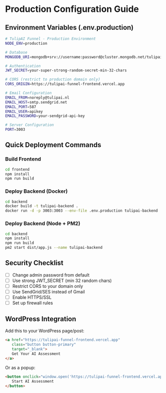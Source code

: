 # Production Configuration Guide

## Environment Variables (.env.production)

```bash
# TulipAI Funnel - Production Environment
NODE_ENV=production

# Database
MONGODB_URI=mongodb+srv://username:password@cluster.mongodb.net/tulipai_production?retryWrites=true&w=majority

# Authentication
JWT_SECRET=your-super-strong-random-secret-min-32-chars

# CORS (restrict to production domain only)
CORS_ORIGIN=https://tulipai-funnel-frontend.vercel.app

# Email Configuration
EMAIL_FROM=noreply@tulipai.nl
EMAIL_HOST=smtp.sendgrid.net
EMAIL_PORT=587
EMAIL_USER=apikey
EMAIL_PASSWORD=your-sendgrid-api-key

# Server Configuration
PORT=3003
```

## Quick Deployment Commands

### Build Frontend
```bash
cd frontend
npm install
npm run build
```

### Deploy Backend (Docker)
```bash
cd backend
docker build -t tulipai-backend .
docker run -d -p 3003:3003 --env-file .env.production tulipai-backend
```

### Deploy Backend (Node + PM2)
```bash
cd backend
npm install
npm run build
pm2 start dist/app.js --name tulipai-backend
```

## Security Checklist

- [ ] Change admin password from default
- [ ] Use strong JWT_SECRET (min 32 random chars)
- [ ] Restrict CORS to your domain only
- [ ] Use SendGrid/SES instead of Gmail
- [ ] Enable HTTPS/SSL
- [ ] Set up firewall rules

## WordPress Integration

Add this to your WordPress page/post:

```html
<a href="https://tulipai-funnel-frontend.vercel.app" 
   class="button button-primary" 
   target="_blank">
   Get Your AI Assessment
</a>
```

Or as a popup:
```html
<button onclick="window.open('https://tulipai-funnel-frontend.vercel.app', 'funnel', 'width=1200,height=800')">
   Start AI Assessment
</button>
```


